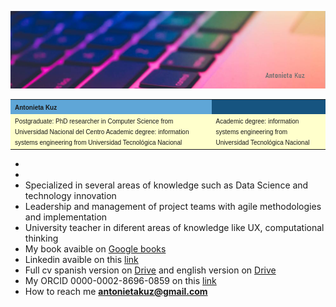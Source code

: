 
![](assets/portada.png)


<table width="200" cellspacing="1" cellpadding="3" border="0" bgcolor="#165480">
<tr>
   <td bgcolor="#5FA6D7">
<font size=1 face="verdana, arial, helvetica">
<b>Antonieta Kuz</b>
</font>
   </td>
</tr>
<tr>
    <td bgcolor="#ffffcc">
   <font face="verdana, arial, helvetica" size=1>
      Postgraduate: PhD researcher in Computer Science from Universidad Nacional del Centro
      Academic degree: information systems engineering from Universidad Tecnológica Nacional
   </font>
   </td>
   <td bgcolor="#ffffcc">
   <font face="verdana, arial, helvetica" size=1>
      Academic degree: information systems engineering from Universidad Tecnológica Nacional
   </font>
   </td>
</tr>
</table>

- 
- 
- Specialized in several areas of knowledge such as Data Science and technology innovation
- Leadership and management of project teams with agile methodologies and implementation
- University teacher in diferent areas of knowledge like UX, computational thinking
- My book avaible on [Google books](https://https://books.google.com.ar/books?id=G9qLDwAAQBAJ&printsec=frontcover&redir_esc=y#v=onepage&q&f=false)
- Linkedin avaible on this [link](https://https://www.linkedin.com/in/antonietakuz/)
- Full cv spanish version on [Drive](https://drive.google.com/file/d/1Oe5UghHAvsJVB5T2Rt_oNiVhX7XRuLsG/view?usp=share_link) and english version on [Drive](https://drive.google.com/file/d/1g3FkLa1Sx6iXqRt2ne20HdjjHHaGktLw/view?usp=share_link)
- My ORCID 0000-0002-8696-0859 on this [link](https://orcid.org/0000-0002-8696-0859)
- How to reach me **antonietakuz@gmail.com**


